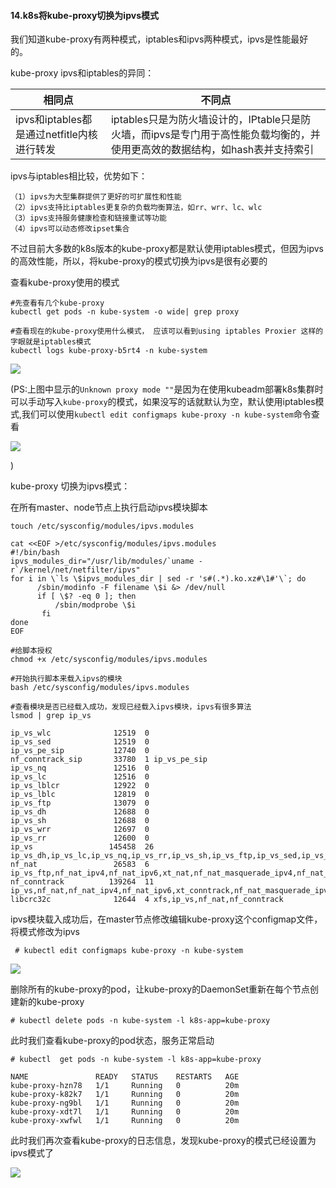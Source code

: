 #### 14.k8s将kube-proxy切换为ipvs模式

我们知道kube-proxy有两种模式，iptables和ipvs两种模式，ipvs是性能最好的。

kube-proxy ipvs和iptables的异同：

| 相同点                                     | 不同点                                                       |
| ------------------------------------------ | ------------------------------------------------------------ |
| ipvs和iptables都是通过netfitle内核进行转发 | iptables只是为防火墙设计的，IPtable只是防火墙，而ipvs是专门用于高性能负载均衡的，并使用更高效的数据结构，如hash表并支持索引 |

ipvs与iptables相比较，优势如下：

```
（1）ipvs为大型集群提供了更好的可扩展性和性能
（2）ipvs支持比iptables更复杂的负载均衡算法，如rr、wrr、lc、wlc
（3）ipvs支持服务健康检查和链接重试等功能
（4）ipvs可以动态修改ipset集合
```

不过目前大多数的k8s版本的kube-proxy都是默认使用iptables模式，但因为ipvs的高效性能，所以，将kube-proxy的模式切换为ipvs是很有必要的

查看kube-proxy使用的模式

```shell
#先查看有几个kube-proxy
kubectl get pods -n kube-system -o wide| grep proxy

#查看现在的kube-proxy使用什么模式， 应该可以看到using iptables Proxier 这样的字眼就是iptables模式
kubectl logs kube-proxy-b5rt4 -n kube-system 
```

![](C:\Users\Hu\Desktop\Notes\14.k8s将kube-proxy切换为ipvs模式\14\1.png)

(PS:上图中显示的`Unknown proxy mode ""`是因为在使用kubeadm部署k8s集群时可以手动写入`kube-proxy`的模式，如果没写的话就默认为空，默认使用iptables模式,我们可以使用`kubectl edit configmaps kube-proxy -n kube-system`命令查看

![](C:\Users\Hu\Desktop\Notes\14.k8s将kube-proxy切换为ipvs模式\14\2.png)

)

kube-proxy 切换为ipvs模式：

在所有master、node节点上执行启动ipvs模块脚本

```shell
touch /etc/sysconfig/modules/ipvs.modules

cat <<EOF >/etc/sysconfig/modules/ipvs.modules
#!/bin/bash
ipvs_modules_dir="/usr/lib/modules/`uname -r`/kernel/net/netfilter/ipvs"
for i in \`ls \$ipvs_modules_dir | sed -r 's#(.*).ko.xz#\1#'\`; do
      /sbin/modinfo -F filename \$i &> /dev/null
      if [ \$? -eq 0 ]; then
          /sbin/modprobe \$i
       fi
done
EOF

#给脚本授权
chmod +x /etc/sysconfig/modules/ipvs.modules

#开始执行脚本来载入ipvs的模块
bash /etc/sysconfig/modules/ipvs.modules

#查看模块是否已经载入成功，发现已经载入ipvs模块，ipvs有很多算法
lsmod | grep ip_vs

ip_vs_wlc              12519  0 
ip_vs_sed              12519  0 
ip_vs_pe_sip           12740  0 
nf_conntrack_sip       33780  1 ip_vs_pe_sip
ip_vs_nq               12516  0 
ip_vs_lc               12516  0 
ip_vs_lblcr            12922  0 
ip_vs_lblc             12819  0 
ip_vs_ftp              13079  0 
ip_vs_dh               12688  0 
ip_vs_sh               12688  0 
ip_vs_wrr              12697  0 
ip_vs_rr               12600  0 
ip_vs                 145458  26 ip_vs_dh,ip_vs_lc,ip_vs_nq,ip_vs_rr,ip_vs_sh,ip_vs_ftp,ip_vs_sed,ip_vs_wlc,ip_vs_wrr,ip_vs_pe_sip,ip_vs_lblcr,ip_vs_lblc
nf_nat                 26583  6 ip_vs_ftp,nf_nat_ipv4,nf_nat_ipv6,xt_nat,nf_nat_masquerade_ipv4,nf_nat_masquerade_ipv6
nf_conntrack          139264  11 ip_vs,nf_nat,nf_nat_ipv4,nf_nat_ipv6,xt_conntrack,nf_nat_masquerade_ipv4,nf_nat_masquerade_ipv6,nf_conntrack_netlink,nf_conntrack_sip,nf_conntrack_ipv4,nf_conntrack_ipv6
libcrc32c              12644  4 xfs,ip_vs,nf_nat,nf_conntrack
```

ipvs模块载入成功后，在master节点修改编辑kube-proxy这个configmap文件，将模式修改为ipvs

```shell
 # kubectl edit configmaps kube-proxy -n kube-system
```

![](C:\Users\Hu\Desktop\Notes\14.k8s将kube-proxy切换为ipvs模式\14\4.png)

删除所有的kube-proxy的pod，让kube-proxy的DaemonSet重新在每个节点创建新的kube-proxy

```shell
# kubectl delete pods -n kube-system -l k8s-app=kube-proxy
```

此时我们查看kube-proxy的pod状态，服务正常启动

```shell
# kubectl  get pods -n kube-system -l k8s-app=kube-proxy

NAME               READY   STATUS    RESTARTS   AGE
kube-proxy-hzn78   1/1     Running   0          20m
kube-proxy-k82k7   1/1     Running   0          20m
kube-proxy-ng9bl   1/1     Running   0          20m
kube-proxy-xdt7l   1/1     Running   0          20m
kube-proxy-xwfwl   1/1     Running   0          20m
```

此时我们再次查看kube-proxy的日志信息，发现kube-proxy的模式已经设置为ipvs模式了

![](C:\Users\Hu\Desktop\Notes\14.k8s将kube-proxy切换为ipvs模式\14\3.png)